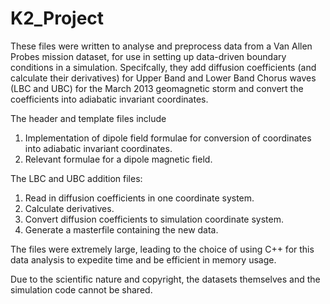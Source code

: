 # K2_Project

These files were written to analyse and preprocess data from a Van Allen Probes mission dataset, for use in setting up data-driven boundary conditions in a simulation. Specifcally, they add diffusion coefficients (and calculate their derivatives) for Upper Band and Lower Band Chorus waves (LBC and UBC) for the March 2013 geomagnetic storm and convert the coefficients into adiabatic invariant coordinates.

The header and template files include
1. Implementation of dipole field formulae for conversion of coordinates into adiabatic invariant coordinates.
2. Relevant formulae for a dipole magnetic field.

The LBC and UBC addition files:
1. Read in diffusion coefficients in one coordinate system.
2. Calculate derivatives.
3. Convert diffusion coefficients to simulation coordinate system.
4. Generate a masterfile containing the new data.

The files were extremely large, leading to the choice of using C++ for this data analysis to expedite time and be efficient in memory usage.

Due to the scientific nature and copyright, the datasets themselves and the simulation code cannot be shared.
